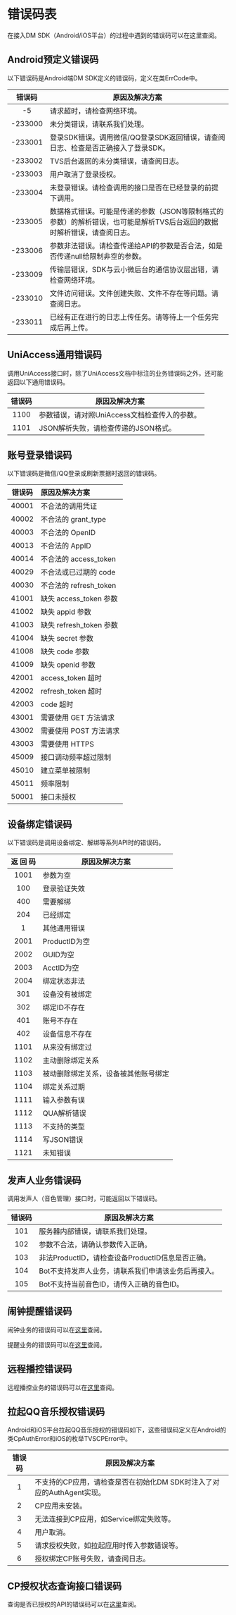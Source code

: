 # 错误码表

在接入DM SDK（Android/iOS平台）的过程中遇到的错误码可以在这里查阅。

## Android预定义错误码

以下错误码是Android端DM SDK定义的错误码，定义在类ErrCode中。

| 错误码 | 原因及解决方案 |
| :-: | --- |
|-5|请求超时，请检查网络环境。|
|-233000|未分类错误，请联系我们处理。|
|-233001|登录SDK错误。调用微信/QQ登录SDK返回错误，请查阅日志、检查是否正确接入了登录SDK。|
|-233002|TVS后台返回的未分类错误，请查阅日志。|
|-233003|用户取消了登录授权。|
|-233004|未登录错误。请检查调用的接口是否在已经登录的前提下调用。|
|-233005|数据格式错误。可能是传递的参数（JSON等限制格式的参数）的解析错误，也可能是解析TVS后台返回的数据时解析错误，请查阅日志。|
|-233006|参数非法错误。请检查传递给API的参数是否合法，如是否传递null给限制非空的参数。|
|-233009|传输层错误，SDK与云小微后台的通信协议层出错，请检查网络环境。|
|-233010|文件访问错误。文件创建失败、文件不存在等问题。请查阅日志。|
|-233011|已经有正在进行的日志上传任务。请等待上一个任务完成后再上传。|

## UniAccess通用错误码

调用UniAccess接口时，除了UniAccess文档中标注的业务错误码之外，还可能返回以下通用错误码。

| 错误码 | 原因及解决方案                                |
| :----: | --------------------------------------------- |
|  1100  | 参数错误，请对照UniAccess文档检查传入的参数。 |
|  1101  | JSON解析失败，请检查传递的JSON格式。          |

## 账号登录错误码

以下错误码是微信/QQ登录或刷新票据时返回的错误码。

| 错误码 | 原因及解决方案          |
| :----: | :---------------------- |
| 40001  | 不合法的调用凭证        |
| 40002  | 不合法的 grant_type     |
| 40003  | 不合法的 OpenID         |
| 40013  | 不合法的 AppID          |
| 40014  | 不合法的 access_token   |
| 40029  | 不合法或已过期的 code   |
| 40030  | 不合法的 refresh_token  |
| 41001  | 缺失 access_token 参数  |
| 41002  | 缺失 appid 参数         |
| 41003  | 缺失 refresh_token 参数 |
| 41004  | 缺失 secret 参数        |
| 41008  | 缺失 code 参数          |
| 41009  | 缺失 openid 参数        |
| 42001  | access_token 超时       |
| 42002  | refresh_token 超时      |
| 42003  | code 超时               |
| 43001  | 需要使用 GET 方法请求   |
| 43002  | 需要使用 POST 方法请求  |
| 43003  | 需要使用 HTTPS          |
| 45009  | 接口调动频率超过限制    |
| 45010  | 建立菜单被限制          |
| 45011  | 频率限制                |
| 50001  | 接口未授权              |

## 设备绑定错误码

以下错误码是调用设备绑定、解绑等系列API时的错误码。

| 返 回 码 | 原因及解决方案                       |
| :------: | ------------------------------------ |
|   1001   | 参数为空                             |
|   100    | 登录验证失效                         |
|   400    | 需要解绑                             |
|   204    | 已经绑定                             |
|    1     | 其他通用错误                         |
|   2001   | ProductID为空                        |
|   2002   | GUID为空                             |
|   2003   | AcctID为空                           |
|   2004   | 绑定状态非法                         |
|   301    | 设备没有被绑定                       |
|   302    | 绑定ID不存在                         |
|   401    | 账号不存在                           |
|   402    | 设备信息不存在                       |
|   1101   | 从来没有绑定过                       |
|   1102   | 主动删除绑定关系                     |
|   1103   | 被动删除绑定关系，设备被其他账号绑定 |
|   1104   | 绑定关系过期                         |
|   1111   | 输入参数有误                         |
|   1112   | QUA解析错误                          |
|   1113   | 不支持的类型                         |
|   1114   | 写JSON错误                           |
|   1121   | 未知错误                             |

## 发声人业务错误码

调用发声人（音色管理）接口时，可能返回以下错误码。

| 错误码 | 原因及解决方案                                      |
| :----: | --------------------------------------------------- |
|  101   | 服务器内部错误，请联系我们处理。                    |
|  102   | 参数不合法，请确认参数传入正确。                    |
|  103   | 非法ProductID，请检查设备ProductID信息是否正确。    |
|  104   | Bot不支持发声人业务，请联系我们申请该业务后再接入。 |
|  105   | Bot不支持当前音色ID，请传入正确的音色ID。           |

## 闹钟提醒错误码

闹钟业务的错误码可以在[这里](https://github.com/TencentDingdang/tvs-tools/blob/master/doc/%E9%97%B9%E9%92%9F%20%E4%BA%91%E7%AB%AF%E7%AE%A1%E7%90%86%E6%8E%A5%E5%85%A5%E6%8C%87%E5%BC%95.md#%E9%94%99%E8%AF%AF%E7%A0%81)查阅。

提醒业务的错误码可以在[这里](https://github.com/TencentDingdang/tvs-tools/blob/master/doc/%E6%8F%90%E9%86%92%20%E4%BA%91%E7%AB%AF%E7%AE%A1%E7%90%86%E6%8E%A5%E5%85%A5%E6%8C%87%E5%BC%95.md#%E9%94%99%E8%AF%AF%E7%A0%81)查阅。

## 远程播控错误码

远程播控业务的错误码可以在[这里]([https://github.com/TencentDingdang/solution/blob/master/TVS%E8%AE%BE%E5%A4%87%E6%92%AD%E6%8E%A7/%E5%A4%9A%E7%AB%AF%E6%8E%A7%E5%88%B6%E6%8E%A5%E5%85%A5%E5%8D%8F%E8%AE%AE.md](https://github.com/TencentDingdang/solution/blob/master/TVS设备播控/多端控制接入协议.md))查阅。

## 拉起QQ音乐授权错误码

Android和iOS平台拉起QQ音乐授权的错误码如下，这些错误码定义在Android的类CpAuthError和iOS的枚举TVSCPError中。

| 错误码 | 原因及解决方案                                               |
| :----: | ------------------------------------------------------------ |
|   1    | 不支持的CP应用，请检查是否在初始化DM SDK时注入了对应的AuthAgent实现。 |
|   2    | CP应用未安装。                                               |
|   3    | 无法连接到CP应用，如Service绑定失败等。                      |
|   4    | 用户取消。                                                   |
|   5    | 请求授权失败，如拉起应用时传入参数错误等。                   |
|   6    | 授权绑定CP账号失败，请查阅日志。                             |

## CP授权状态查询接口错误码

查询是否已授权的API的错误码可以在[这里](https://github.com/TencentDingdang/tvs-tools/blob/master/Tsk%20Protocol/domains_V3/TSKOAuth.md)查阅。
